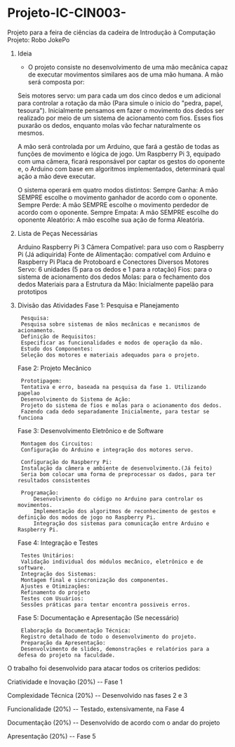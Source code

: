 # Projeto-IC-CIN003-
Projeto para a feira de ciências da cadeira de Introdução à Computação
Projeto: Robo JokePo

1. Ideia
    - O projeto consiste no desenvolvimento de uma mão mecânica capaz de executar movimentos similares aos de uma mão humana. 
    A mão será composta por:

    
    Seis motores servo: um para cada um dos cinco dedos e um adicional para controlar a rotação da mão (Para simule o inicio do "pedra, papel, tesoura"). 
    Inicialmente pensamos em fazer o movimento dos dedos ser realizado por meio de um sistema de acionamento com fios. Esses fios puxarão os dedos, 
    enquanto molas vão fechar naturalmente os mesmos.

    A mão será controlada por um Arduino, que fará a gestão de todas as funções de movimento e lógica de jogo. 
    Um Raspberry Pi 3, equipado com uma câmera, ficará responsável por captar os gestos do oponente e, o Arduino
    com base em algoritmos implementados, determinará qual ação a mão deve executar.

    O sistema operará em quatro modos distintos:
        Sempre Ganha: A mão SEMPRE escolhe o movimento ganhador de acordo com o oponente.
        Sempre Perde: A mão SEMPRE escolhe o movimento perdedor de acordo com o oponente.
        Sempre Empata: A mão SEMPRE escolhe do oponente
        Aleatório: A mão escolhe sua ação de forma Aleatória.

2. Lista de Peças Necessárias

    Arduino
    Raspberry Pi 3
    Câmera Compatível: para uso com o Raspberry Pi (Já adiquirida)
    Fonte de Alimentação: compatível com Arduino e Raspberry Pi
    Placa de Protoboard e Conectores Diversos
    Motores Servo: 6 unidades (5 para os dedos e 1 para a rotação)
    Fios: para o sistema de acionamento dos dedos
    Molas: para o fechamento dos dedos
    Materiais para a Estrutura da Mão:
        Inicialmente papelão para prototipos

3. Divisão das Atividades
    Fase 1: Pesquisa e Planejamento

        Pesquisa:
        Pesquisa sobre sistemas de mãos mecânicas e mecanismos de acionamento.
        Definição de Requisitos:
        Especificar as funcionalidades e modos de operação da mão.
        Estudo dos Componentes:
        Seleção dos motores e materiais adequados para o projeto.

    Fase 2: Projeto Mecânico

        Prototipagem:
        Tentativa e erro, baseada na pesquisa da fase 1. Utilizando papelao
        Desenvolvimento do Sistema de Ação:
        Projeto do sistema de fios e molas para o acionamento dos dedos.
        Fazendo cada dedo separadamente Inicialmente, para testar se funciona

    Fase 3: Desenvolvimento Eletrônico e de Software

        Montagem dos Circuitos:
        Configuração do Arduino e integração dos motores servo.

        Configuração do Raspberry Pi:
        Instalação da câmera e ambiente de desenvolvimento.(Já feito)
        Seria bom colocar uma forma de preprocessar os dados, para ter resultados consistentes

        Programação:
            Desenvolvimento do código no Arduino para controlar os movimentos.
            Implementação dos algoritmos de reconhecimento de gestos e definição dos modos de jogo no Raspberry Pi.
            Integração dos sistemas para comunicação entre Arduino e Raspberry Pi.

    Fase 4: Integração e Testes

        Testes Unitários:
        Validação individual dos módulos mecânico, eletrônico e de software.
        Integração dos Sistemas:
        Montagem final e sincronização dos componentes.
        Ajustes e Otimizações:
        Refinamento do projeto
        Testes com Usuários:
        Sessões práticas para tentar encontra possiveis erros.

    Fase 5: Documentação e Apresentação (Se necessário)

        Elaboração da Documentação Técnica:
        Registro detalhado de todo o desenvolvimento do projeto.
        Preparação da Apresentação:
        Desenvolvimento de slides, demonstrações e relatórios para a defesa do projeto na faculdade.


O trabalho foi desenvolvido para atacar todos os criterios pedidos:

Criatividade e Inovação (20%) -- Fase 1

Complexidade Técnica (20%) -- Desenvolvido nas fases 2 e 3

Funcionalidade (20%) -- Testado, extensivamente, na Fase 4

Documentação (20%) -- Desenvolvido de acordo com o andar do projeto

Apresentação (20%) --  Fase 5
